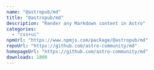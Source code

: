 ```yaml
---
name: "@astropub/md"
title: "@astropub/md"
description: "Render any Markdown content in Astro"
categories:
  - "css+ui"
npmUrl: "https://www.npmjs.com/package/@astropub/md"
repoUrl: "https://github.com/astro-community/md"
homepageUrl: "https://github.com/astro-community/md"
downloads: 1808
---
```

